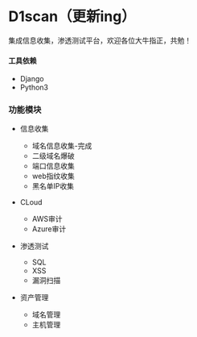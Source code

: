 # D1scan（更新ing）
集成信息收集，渗透测试平台，欢迎各位大牛指正，共勉！

#### 工具依赖
* Django
* Python3

### 功能模块
+ 信息收集
    - 域名信息收集-完成
    - 二级域名爆破
    - 端口信息收集
    - web指纹收集
    - 黑名单IP收集

+ CLoud
    - AWS审计
    - Azure审计

+ 渗透测试
    - SQL
    - XSS
    - 漏洞扫描

+ 资产管理
    - 域名管理
    - 主机管理　　　　　　　


